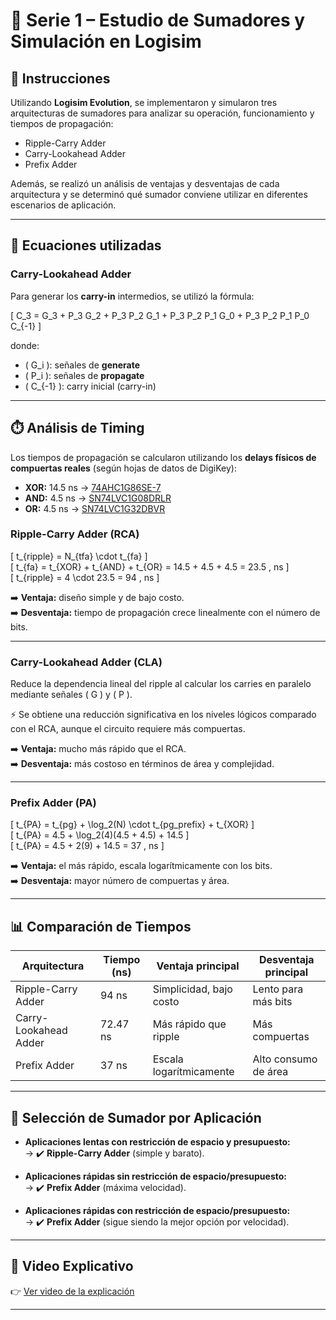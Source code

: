 # 📘 Serie 1 – Estudio de Sumadores y Simulación en Logisim

## 🎯 Instrucciones
Utilizando **Logisim Evolution**, se implementaron y simularon tres arquitecturas de sumadores para analizar su operación, funcionamiento y tiempos de propagación:

- Ripple-Carry Adder  
- Carry-Lookahead Adder  
- Prefix Adder  

Además, se realizó un análisis de ventajas y desventajas de cada arquitectura y se determinó qué sumador conviene utilizar en diferentes escenarios de aplicación.  

---

## 📐 Ecuaciones utilizadas

### Carry-Lookahead Adder
Para generar los **carry-in** intermedios, se utilizó la fórmula:

\[
C_3 = G_3 + P_3 G_2 + P_3 P_2 G_1 + P_3 P_2 P_1 G_0 + P_3 P_2 P_1 P_0 C_{-1}
\]

donde:
- \( G_i \): señales de **generate**  
- \( P_i \): señales de **propagate**  
- \( C_{-1} \): carry inicial (carry-in)  

---

## ⏱️ Análisis de Timing

Los tiempos de propagación se calcularon utilizando los **delays físicos de compuertas reales** (según hojas de datos de DigiKey):

- **XOR:** 14.5 ns → [74AHC1G86SE-7](https://www.digikey.com/en/products/detail/diodes-incorporated/74AHC1G86SE-7/2639252)  
- **AND:** 4.5 ns → [SN74LVC1G08DRLR](https://www.digikey.com/en/products/detail/texas-instruments/SN74LVC1G08DRLR/770502)  
- **OR:** 4.5 ns → [SN74LVC1G32DBVR](https://www.digikey.com/en/products/detail/texas-instruments/SN74LVC1G32DBVR/381323)  

### Ripple-Carry Adder (RCA)
\[
t_{ripple} = N_{tfa} \cdot t_{fa}
\]  
\[
t_{fa} = t_{XOR} + t_{AND} + t_{OR} = 14.5 + 4.5 + 4.5 = 23.5 \, ns
\]  
\[
t_{ripple} = 4 \cdot 23.5 = 94 \, ns
\]  

➡️ **Ventaja:** diseño simple y de bajo costo.  
➡️ **Desventaja:** tiempo de propagación crece linealmente con el número de bits.  

---

### Carry-Lookahead Adder (CLA)
Reduce la dependencia lineal del ripple al calcular los carries en paralelo mediante señales \( G \) y \( P \).  

⚡ Se obtiene una reducción significativa en los niveles lógicos comparado con el RCA, aunque el circuito requiere más compuertas.  

➡️ **Ventaja:** mucho más rápido que el RCA.  
➡️ **Desventaja:** más costoso en términos de área y complejidad.  

---

### Prefix Adder (PA)
\[
t_{PA} = t_{pg} + \log_2(N) \cdot t_{pg\_prefix} + t_{XOR}
\]  
\[
t_{PA} = 4.5 + \log_2(4)(4.5 + 4.5) + 14.5
\]  
\[
t_{PA} = 4.5 + 2(9) + 14.5 = 37 \, ns
\]  

➡️ **Ventaja:** el más rápido, escala logarítmicamente con los bits.  
➡️ **Desventaja:** mayor número de compuertas y área.  

---

## 📊 Comparación de Tiempos

| Arquitectura         | Tiempo (ns) | Ventaja principal         | Desventaja principal         |
|-----------------------|-------------|---------------------------|-------------------------------|
| Ripple-Carry Adder    | 94 ns       | Simplicidad, bajo costo   | Lento para más bits          |
| Carry-Lookahead Adder | 72.47 ns    | Más rápido que ripple     | Más compuertas               |
| Prefix Adder          | 37 ns       | Escala logarítmicamente   | Alto consumo de área         |

---

## 📌 Selección de Sumador por Aplicación

- **Aplicaciones lentas con restricción de espacio y presupuesto:**  
  → ✔️ **Ripple-Carry Adder** (simple y barato).  

- **Aplicaciones rápidas sin restricción de espacio/presupuesto:**  
  → ✔️ **Prefix Adder** (máxima velocidad).  

- **Aplicaciones rápidas con restricción de espacio/presupuesto:**  
  → ✔️ **Prefix Adder** (sigue siendo la mejor opción por velocidad).  

---

## 🎥 Video Explicativo
👉 [Ver video de la explicación](https://youtu.be/dRjvz8mXMr0)  

---

